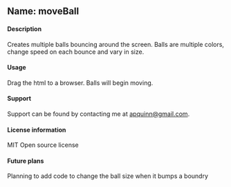## Name: moveBall  
#### Description
Creates multiple balls bouncing around the screen. Balls are multiple colors, change speed on each bounce and vary in size.

#### Usage
Drag the html to a browser. Balls will begin moving.

#### Support
Support can be found by contacting me at apquinn@gmail.com.

#### License information
MIT Open source license

#### Future plans
Planning to add code to change the ball size when it bumps a boundry
